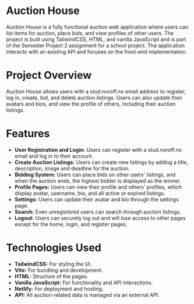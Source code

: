 # Auction House

Auction House is a fully functional auction web application where users can list items for auction, place bids, and view profiles of other users. The project is built using TailwindCSS, HTML, and vanilla JavaScript and is part of the Semester Project 2 assignment for a school project. The application interacts with an existing API and focuses on the front-end implementation.

# Project Overview

Auction House allows users with a stud.noroff.no email address to register, log in, create, bid, and delete auction listings. Users can also update their avatars and bios, and view the profile of others, including their auction listings.

# Features

- **User Registration and Login:** Users can register with a stud.noroff.no email and log in to their account.
- **Create Auction Listings:** Users can create new listings by adding a title, description, image and deadline for the auction.
- **Bidding System:** Users can place bids on other users' listings, and when the auction ends, the highest bidder is displayed as the winner.
- **Profile Pages:** Users can view their profile and others’ profiles, which display avatar, username, bio, and all active or expired listings.
- **Settings:** Users can update their avatar and bio through the settings page.
- **Search:** Even unregistered users can search through auction listings.
- **Logout:** Users can securely log out and will lose access to other pages except for the home, login, and register pages.

# Technologies Used
- **TailwindCSS:** For styling the UI.
- **Vite:** For bundling and development.
- **HTML:** Structure of the pages.
- **Vanilla JavaScript:** For functionality and API interactions.
- **Netlify:** For deployment and hosting.
- **API:** All auction-related data is managed via an external API.
